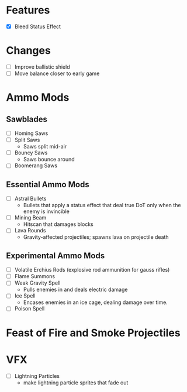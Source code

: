 # Features
- [x] Bleed Status Effect

# Changes
- [ ] Improve ballistic shield
- [ ] Move balance closer to early game

# Ammo Mods
## Sawblades
- [ ] Homing Saws
- [ ] Split Saws
  - Saws split mid-air
- [ ] Bouncy Saws
  - Saws bounce around
- [ ] Boomerang Saws

## Essential Ammo Mods
- [ ] Astral Bullets
  - Bullets that apply a status effect that deal true DoT only when the enemy is invincible
- [ ] Mining Beam
  - Hitscan that damages blocks
- [ ] Lava Rounds
  - Gravity-affected projectiles; spawns lava on projectile death

## Experimental Ammo Mods
- [ ] Volatile Erchius Rods (explosive rod ammunition for gauss rifles)
- [ ] Flame Summons
- [ ] Weak Gravity Spell
  - Pulls enemies in and deals electric damage
- [ ] Ice Spell
  - Encases enemies in an ice cage, dealing damage over time.
- [ ] Poison Spell

# Feast of Fire and Smoke Projectiles

# VFX
- [ ] Lightning Particles
  - make lightning particle sprites that fade out
